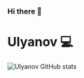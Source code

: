 ### Hi there 👋

<!--
**Labashm/Labashm** is a ✨ _special_ ✨ repository because its `README.md` (this file) appears on your GitHub profile.

Here are some ideas to get you started:

- 🔭 I’m currently working on ...
- 🌱 I’m currently learning ...
- 👯 I’m looking to collaborate on ...
- 🤔 I’m looking for help with ...
- 💬 Ask me about ...
- 📫 How to reach me: ...
- 😄 Pronouns: ...
- ⚡ Fun fact: ...
-->


# Ulyanov 💻

![Ulyanov GitHub stats](https://github-readme-stats.vercel.app/api?username=Labashm&show_icons=true&theme=radical)

